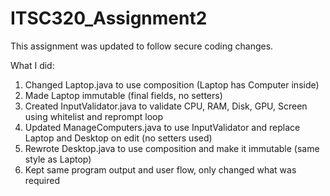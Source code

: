 # ITSC320_Assignment2


This assignment was updated to follow secure coding changes.

What I did:
1. Changed Laptop.java to use composition (Laptop has Computer inside)
2. Made Laptop immutable (final fields, no setters)
3. Created InputValidator.java to validate CPU, RAM, Disk, GPU, Screen using whitelist and reprompt loop
4. Updated ManageComputers.java to use InputValidator and replace Laptop and Desktop on edit (no setters used)
5. Rewrote Desktop.java to use composition and make it immutable (same style as Laptop)
6. Kept same program output and user flow, only changed what was required
